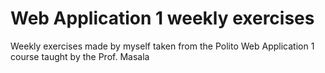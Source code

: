 # Web Application 1 weekly exercises

Weekly exercises made by myself taken from the Polito Web Application 1 course taught by the Prof. Masala

